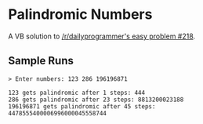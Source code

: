 # Palindromic Numbers
A VB solution to [/r/dailyprogrammer's easy problem #218](https://www.reddit.com/r/dailyprogrammer/comments/38yy9s/20150608_challenge_218_easy_making_numbers/).

## Sample Runs

```shell-session
> Enter numbers: 123 286 196196871

123 gets palindromic after 1 steps: 444
286 gets palindromic after 23 steps: 8813200023188
196196871 gets palindromic after 45 steps: 4478555400006996000045558744
```
